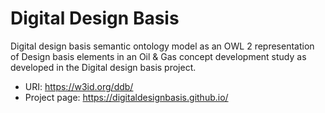 # Digital Design Basis

Digital design basis semantic ontology model as an OWL 2 representation of Design basis elements in an Oil & Gas concept development study as developed in the Digital design basis project.

* URI: https://w3id.org/ddb/
* Project page: https://digitaldesignbasis.github.io/

